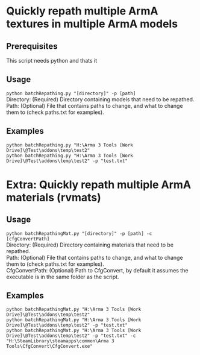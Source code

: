 # Quickly repath multiple ArmA textures in multiple ArmA models
## Prerequisites
This script needs python and thats it  
## Usage
```python batchRepathing.py "[directory]" -p [path]```  
Directory: (Required) Directory containing models that need to be repathed.  
Path: (Optional) File that contains paths to change, and what to change them to (check paths.txt for examples).  
## Examples
```python batchRepathing.py "H:\Arma 3 Tools [Work Drive]\@Test\addons\temp\test2"```  
```python batchRepathing.py "H:\Arma 3 Tools [Work Drive]\@Test\addons\temp\test2" -p "test.txt"```  

# Extra: Quickly repath multiple ArmA materials (rvmats)
## Usage
```python batchRepathingMat.py "[directory]" -p [path] -c [cfgConvertPath]```  
Directory: (Required) Directory containing materials that need to be repathed.  
Path: (Optional) File that contains paths to change, and what to change them to (check paths.txt for examples).  
CfgConvertPath: (Optional) Path to CfgConvert, by default it assumes the executable is in the same folder as the script. 
## Examples
```python batchRepathingMat.py "H:\Arma 3 Tools [Work Drive]\@Test\addons\temp\test2"```  
```python batchRepathingMat.py "H:\Arma 3 Tools [Work Drive]\@Test\addons\temp\test2" -p "test.txt"```  
```python batchRepathingMat.py "H:\Arma 3 Tools [Work Drive]\@Test\addons\temp\test2" -p "test.txt" -c "H:\SteamLibrary\steamapps\common\Arma 3 Tools\CfgConvert\CfgConvert.exe"```  